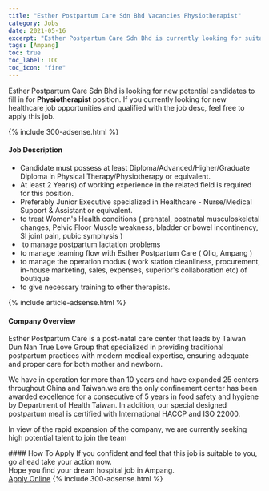 ```yaml
---
title: "Esther Postpartum Care Sdn Bhd Vacancies Physiotherapist" 
category: Jobs 
date: 2021-05-16 
excerpt: "Esther Postpartum Care Sdn Bhd is currently looking for suitable person to fill in the Physiotherapist which positioned at Ampang" 
tags: [Ampang] 
toc: true 
toc_label: TOC 
toc_icon: "fire" 
--- 
```


<p>Esther Postpartum Care Sdn Bhd is looking for new potential candidates to fill in for <b>Physiotherapist</b> position. If you currently looking for new healthcare job opportunities and qualified with the job desc, feel free to apply this job.
</p>{% include 300-adsense.html %} 
<div><div><h4>Job Description</h4></div><div><div><span><div><ul><li>Candidate must possess at least Diploma/Advanced/Higher/Graduate Diploma in Physical Therapy/Physiotherapy or equivalent.</li><li>At least 2 Year(s) of working experience in the related field is required for this position.</li><li>Preferably Junior Executive specialized in Healthcare - Nurse/Medical Support &amp; Assistant or equivalent.</li><li>to treat Women's Health conditions ( prenatal, postnatal musculoskeletal changes, Pelvic Floor Muscle weakness, bladder or bowel incontinency, SI joint pain, pubic symphysis )</li><li>&#160;to manage postpartum lactation problems</li><li>to manage teaming flow with Esther Postpartum Care ( Qliq, Ampang )</li><li>to manage the operation modus ( work station cleanliness, procurement, in-house marketing, sales, expenses, superior's collaboration etc) of boutique</li><li>to give necessary training to other therapists.</li></ul></div></span></div></div></div> 
{% include article-adsense.html %} 
<div><div><h4>Company Overview</h4></div><div><div><span><div><p>Esther Postpartum Care is a post-natal care center that leads by Taiwan Dun Nan True Love Group that specialized in providing traditional postpartum practices with modern medical expertise, ensuring adequate and proper care for both mother and newborn.</p><p>We have in operation for more than 10 years and have expanded 25 centers throughout China and Taiwan.we are the only confinement center has been awarded excellence for a consecutive of 5 years in food safety and hygiene by Department of Health Taiwan. In addition, our special designed postpartum meal is certified with International HACCP and ISO 22000.</p><p>In view of the rapid expansion of the company, we are currently seeking high potential talent to join the team&#160;</p></div></span></div></div></div> 
#### How To Apply 
If you confident and feel that this job is suitable to you, go ahead take your action now. <br/> 
Hope you find your dream hospital job in Ampang. <br/> 
<a href="https://www.jobstreet.com.my/en/job/physiotherapist-4552077?jobId=jobstreet-my-job-4552077" class="btn btn--warning" target="_blank" rel="nofollow noopenner">Apply Online</a> 
{% include 300-adsense.html %} 